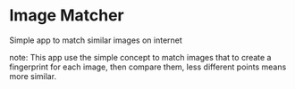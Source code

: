 Image Matcher
=============

Simple app to match similar images on internet

note: This app use the simple concept to match images that to create a fingerprint for each image, then compare them, less different points means more similar.
